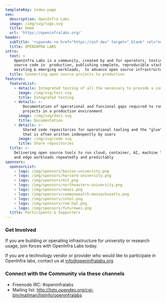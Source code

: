 ```yaml
---
templateKey: index-page
seo:
  description: OpenInfra Labs
  image: /img/svg/logo.svg
  title: Home
  url: 'https://openinfralabs.org/'
header:
  subTitle: '<span>An <a href="https://osf.dev" target="_blank" rel="noopener">OSF</a> Project</span>'
  title: OPENINFRA LABS
intro:
  text: >
    OpenInfra Labs is a community, created by and for operators, testing open
    source code in  production, publishing complete, reproducible stacks for
    existing & emerging workloads,  to advance open source infrastructure.    
  title: Connecting open source projects to production
features:
  featureList:
    - details: Integrated testing of all the necessary to provide a complete use case
      image: /img/svg/test.svg
      title: Integrated testing
    - details: >-
        Documentation of operational and funcional gaps required to run upstream
        projects in a production environment
      image: /img/svg/docs.svg
      title: Documentation
    - details: >-
        Shared code repositories for operational tooling and the "glue" code
        that is often written indenpently by users
      image: /img/svg/code.svg
      title: Share repositories
  title: >-
    Delivering open source tools to run cloud, container, AI, machine learning
    and edge workloads repeatedly and predictably
sponsors:
  sponsorList:
    - logo: /img/sponsors/boston-university.png
    - logo: /img/sponsors/harvard-university.png
    - logo: /img/sponsors/mit.png
    - logo: /img/sponsors/northeastern-university.png
    - logo: /img/sponsors/umass.png
    - logo: /img/sponsors/commonwealth-massachusetts.png
    - logo: /img/sponsors/intel.png
    - logo: /img/sponsors/red-hat.png
    - logo: /img/sponsors/futurewei.png
  title: Participants & Supporters
---
```


### Get Involved
If you are building or operating infrastructure for university or research usage, join forces with OpenInfra Labs today.

If you are a technology vendor or provider who would like to participate in OpenInfra labs, contact us at [info@openinfralabs.org](mailto:info@openinfralabs.org)

### Connect with the Community via these channels

- Freenode IRC: #openinfralabs
- Mailing list: <http://lists.opendev.org/cgi-bin/mailman/listinfo/openinfralabs>
